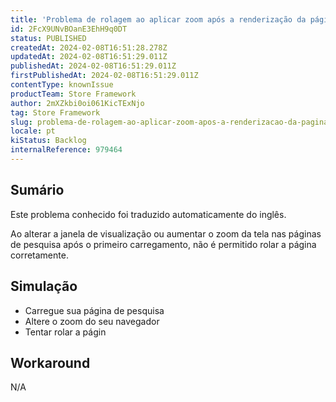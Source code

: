 ```yaml
---
title: 'Problema de rolagem ao aplicar zoom após a renderização da página de pesquisa'
id: 2FcX9UNvBOanE3EhH9q0DT
status: PUBLISHED
createdAt: 2024-02-08T16:51:28.278Z
updatedAt: 2024-02-08T16:51:29.011Z
publishedAt: 2024-02-08T16:51:29.011Z
firstPublishedAt: 2024-02-08T16:51:29.011Z
contentType: knownIssue
productTeam: Store Framework
author: 2mXZkbi0oi061KicTExNjo
tag: Store Framework
slug: problema-de-rolagem-ao-aplicar-zoom-apos-a-renderizacao-da-pagina-de-pesquisa
locale: pt
kiStatus: Backlog
internalReference: 979464
---
```


## Sumário

<div class="alert alert-info">
  <p>Este problema conhecido foi traduzido automaticamente do inglês.</p>
</div>



Ao alterar a janela de visualização ou aumentar o zoom da tela nas páginas de pesquisa após o primeiro carregamento, não é permitido rolar a página corretamente.

## Simulação




- Carregue sua página de pesquisa
- Altere o zoom do seu navegador
- Tentar rolar a págin

## Workaround


N/A





